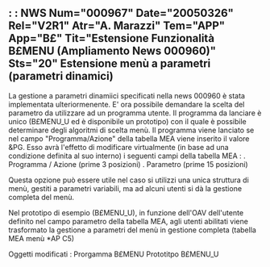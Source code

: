  :  : NWS Num="000967" Date="20050326" Rel="V2R1" Atr="A. Marazzi" Tem="APP" App="B£" Tit="Estensione Funzionalità B£MENU (Ampliamento News  000960)" Sts="20"
Estensione menù a parametri (parametri dinamici)
---------------------------------------------------------
La gestione a parametri dinamiici specificati nella news 000960 è stata implementata ulteriormenente. E' ora possibile demandare la scelta del parametro da utilizzare ad un programma utente. Il programma da lanciare è unico (B£MENU_U ed è disponibile un prototipo) con il quale è possibile determinare degli algoritmi di scelta menù. Il programma viene lanciato se nel campo "Programma/Azione" della tabella MEA viene inserito il valore &PG.
Esso avrà l'effetto di modificare virtualmente (in base ad una condizione definita al suo interno)
i seguenti campi della tabella MEA : 
. Programma / Azione (prime 3 posizioni)
. Parametro (prime 15 posizioni)

Questa opzione può essere utile nel caso si utilizzi una unica struttura di menù, gestiti a parametri variabili, ma ad alcuni utenti si dà la gestione completa del menù.

Nel prototipo di esempio (B£MENU_U), in funzione dell'OAV dell'utente definito nel campo parametro
della tabella MEA, agli utenti abilitati viene trasformato la gestione a parametri del menù in gestione completa (tabella MEA menù *AP C5)

Oggetti modificati : 
Prorgamma B£MENU
Prototitpo B£MENU_U
